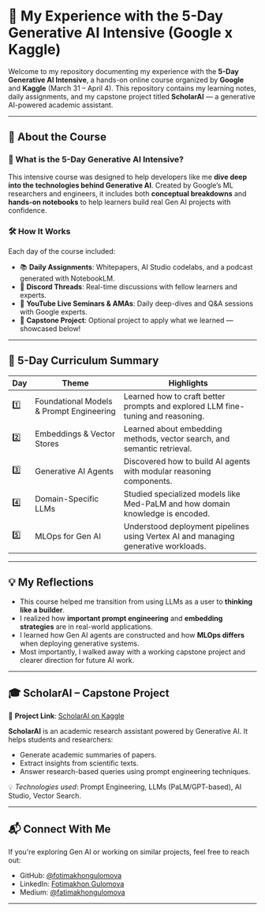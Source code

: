 # 🌟 My Experience with the 5-Day Generative AI Intensive (Google x Kaggle)

Welcome to my repository documenting my experience with the **5-Day Generative AI Intensive**, a hands-on online course organized by **Google** and **Kaggle** (March 31 – April 4). This repository contains my learning notes, daily assignments, and my capstone project titled **ScholarAI** — a generative AI-powered academic assistant.

---

## 📘 About the Course

### 🧠 What is the 5-Day Generative AI Intensive?

This intensive course was designed to help developers like me **dive deep into the technologies behind Generative AI**. Created by Google’s ML researchers and engineers, it includes both **conceptual breakdowns** and **hands-on notebooks** to help learners build real Gen AI projects with confidence.

### 🛠️ How It Works

Each day of the course included:
- 📚 **Daily Assignments**: Whitepapers, AI Studio codelabs, and a podcast generated with NotebookLM.
- 💬 **Discord Threads**: Real-time discussions with fellow learners and experts.
- 🎥 **YouTube Live Seminars & AMAs**: Daily deep-dives and Q&A sessions with Google experts.
- 🎯 **Capstone Project**: Optional project to apply what we learned — showcased below!

---

## 📅 5-Day Curriculum Summary

| Day | Theme | Highlights |
|-----|-------|------------|
| 1️⃣ | Foundational Models & Prompt Engineering | Learned how to craft better prompts and explored LLM fine-tuning and reasoning. |
| 2️⃣ | Embeddings & Vector Stores | Learned about embedding methods, vector search, and semantic retrieval. |
| 3️⃣ | Generative AI Agents | Discovered how to build AI agents with modular reasoning components. |
| 4️⃣ | Domain-Specific LLMs | Studied specialized models like Med-PaLM and how domain knowledge is encoded. |
| 5️⃣ | MLOps for Gen AI | Understood deployment pipelines using Vertex AI and managing generative workloads. |

---

## 💡 My Reflections

- This course helped me transition from using LLMs as a user to **thinking like a builder**.
- I realized how **important prompt engineering** and **embedding strategies** are in real-world applications.
- I learned how Gen AI agents are constructed and how **MLOps differs** when deploying generative systems.
- Most importantly, I walked away with a working capstone project and clearer direction for future AI work.

---

## 🎓 ScholarAI – Capstone Project

🔗 **Project Link**: [ScholarAI on Kaggle](https://www.kaggle.com/code/fotimakhongulomova/scholarai-project-for-genai-course)

**ScholarAI** is an academic research assistant powered by Generative AI. It helps students and researchers:

- Generate academic summaries of papers.
- Extract insights from scientific texts.
- Answer research-based queries using prompt engineering techniques.

💡 *Technologies used*: Prompt Engineering, LLMs (PaLM/GPT-based), AI Studio, Vector Search.

---
## 📬 Connect With Me

If you're exploring Gen AI or working on similar projects, feel free to reach out:

- GitHub: [@fotimakhongulomova](https://github.com/fotimakhongulomova)
- LinkedIn: [Fotimakhon Gulomova](https://www.linkedin.com/in/fatima-gulamova/)
- Medium: [@fatimakhongulomova](https://medium.com/@fatimakhongulomova)

---


